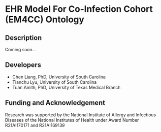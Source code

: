 # EHR Model For Co-Infection Cohort (EM4CC) Ontology

## Description

Coming soon...


## Developers

* Chen Liang, PhD, University of South Carolina
* Tianchu Lyu, University of South Carolina
* Tuan Amith, PhD, University of Texas Medical Branch

## Funding and Acknowledgement

Research was supported by the National Institute of Allergy and Infectious Diseases of the National Institutes of Health under Award Number R21AI170171 and R21AI169139